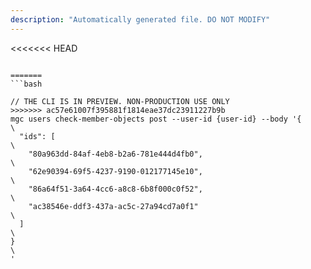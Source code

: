```yaml
---
description: "Automatically generated file. DO NOT MODIFY"
---
```


<<<<<<< HEAD
```cli

=======
```bash

// THE CLI IS IN PREVIEW. NON-PRODUCTION USE ONLY
>>>>>>> ac57e61007f395881f1814eae37dc23911227b9b
mgc users check-member-objects post --user-id {user-id} --body '{\
  "ids": [\
    "80a963dd-84af-4eb8-b2a6-781e444d4fb0",\
    "62e90394-69f5-4237-9190-012177145e10",\
    "86a64f51-3a64-4cc6-a8c8-6b8f000c0f52",\
    "ac38546e-ddf3-437a-ac5c-27a94cd7a0f1"\
  ]\
}\
'

```